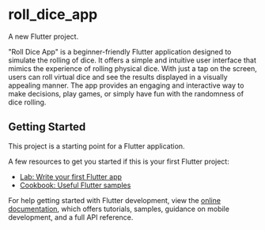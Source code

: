 # roll_dice_app

A new Flutter project.

"Roll Dice App" is a beginner-friendly Flutter application designed to simulate the rolling of dice. It offers a simple and intuitive user interface that mimics the experience of rolling physical dice. With just a tap on the screen, users can roll virtual dice and see the results displayed in a visually appealing manner. The app provides an engaging and interactive way to make decisions, play games, or simply have fun with the randomness of dice rolling.

## Getting Started

This project is a starting point for a Flutter application.

A few resources to get you started if this is your first Flutter project:

- [Lab: Write your first Flutter app](https://docs.flutter.dev/get-started/codelab)
- [Cookbook: Useful Flutter samples](https://docs.flutter.dev/cookbook)

For help getting started with Flutter development, view the
[online documentation](https://docs.flutter.dev/), which offers tutorials,
samples, guidance on mobile development, and a full API reference.
